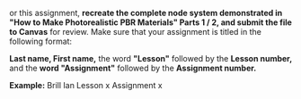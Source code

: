 or this assignment, **recreate the complete node system demonstrated in "How to Make Photorealistic PBR Materials" Parts 1 / 2, and submit the file to Canvas** for review. Make sure that your assignment is titled in the following format:

**Last name, First name,** the word **"Lesson"** followed by the **Lesson number,** and the **word "Assignment"** followed by the **Assignment number.**

**Example:**
Brill Ian Lesson x Assignment x
 